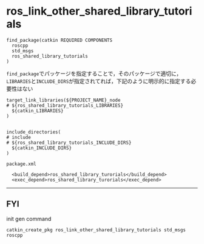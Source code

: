# ros_link_other_shared_library_tutorials

```
find_package(catkin REQUIRED COMPONENTS
  roscpp
  std_msgs
  ros_shared_library_tutorials
)
```

`find_package`でパッケージを指定することで，そのパッケージで適切に，`LIBRARIES`と`INCLUDE_DIRS`が指定されてれば，下記のように明示的に指定する必要性はない

```
target_link_libraries(${PROJECT_NAME}_node
# ${ros_shared_library_tutorials_LIBRARIES}
  ${catkin_LIBRARIES}
)


include_directories(
# include
# ${ros_shared_library_tutorials_INCLUDE_DIRS}
  ${catkin_INCLUDE_DIRS}
)
```


`package.xml`
```
  <build_depend>ros_shared_library_turorials</build_depend>
  <exec_depend>ros_shared_library_turorials</exec_depend>
```

----

## FYI
init gen command
```
catkin_create_pkg ros_link_other_shared_library_tutorials std_msgs roscpp
```
